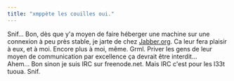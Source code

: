 ```yaml
---
title: "xmppète les couilles oui."
---
```


Snif... Bon, dès que y'a moyen de faire héberger une machine sur une connexion
à peu près stable, je jarte de chez [Jabber.org](http://www.jabber.org). Ca
leur fera plaisir à eux, et à moi. Encore plus à moi, même. Grml. Priver les
gens de leur moyen de communication par excellence ça devrait être interdit...  
Ahem... Bon sinon je suis IRC sur freenode.net. Mais IRC c'est pour les l33t
tuoua. Snif.

